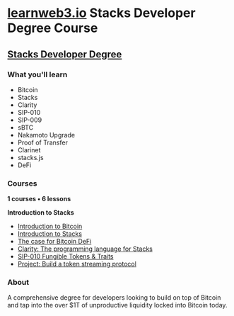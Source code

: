 # [learnweb3.io](https://learnweb3.io/) Stacks Developer Degree Course

## [Stacks Developer Degree](https://learnweb3.io/degrees/stacks-developer-degree/)

### What you'll learn

- Bitcoin
- Stacks
- Clarity
- SIP-010
- SIP-009
- sBTC
- Nakamoto Upgrade
- Proof of Transfer
- Clarinet
- stacks.js
- DeFi

### Courses

**1 courses • 6 lessons**


**Introduction to Stacks**

- [Introduction to Bitcoin](https://learnweb3.io/degrees/stacks-developer-degree/introduction-to-stacks/introduction-to-bitcoin/)
- [Introduction to Stacks](https://learnweb3.io/degrees/stacks-developer-degree/introduction-to-stacks/introduction-to-stacks/)
- [The case for Bitcoin DeFi](https://learnweb3.io/degrees/stacks-developer-degree/introduction-to-stacks/the-case-for-bitcoin-de-fi/)
- [Clarity: The programming language for Stacks](https://learnweb3.io/degrees/stacks-developer-degree/introduction-to-stacks/clarity-the-programming-language-for-stacks/)
- [SIP-010 Fungible Tokens & Traits](https://learnweb3.io/degrees/stacks-developer-degree/introduction-to-stacks/sip-010-fungible-tokens-and-traits/)
- [Project: Build a token streaming protocol](https://learnweb3.io/degrees/stacks-developer-degree/introduction-to-stacks/project-build-a-token-streaming-protocol/)

### About

A comprehensive degree for developers looking to build on top of Bitcoin and tap into the over $1T of unproductive liquidity locked into Bitcoin today.